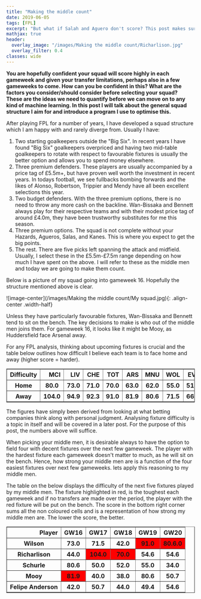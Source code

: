 ```yaml
---
title: "Making the middle count"
date: 2019-06-05
tags: [FPL]
excerpt: "But what if Salah and Aguero don't score? This post makes sure you're prepared for when they don't."
mathjax: true
header:
  overlay_image: "/images/Making the middle count/Richarlison.jpg"
  overlay_filter: 0.4
classes: wide
---
```


**You are hopefully confident your squad will score highly in each gameweek and given your transfer limitations, perhaps also in a few gameweeks to come. How can you be confident in this? What are the factors you consider/should consider before selecting your squad? These are the ideas we need to quantify before we can move on to any kind of machine learning. In this post I will talk about the general squad structure I aim for and introduce a program I use to optimise this.**

After playing FPL for a number of years, I have developed a squad structure which I am happy with and rarely diverge from. Usually I have:

1. Two starting goalkeepers outside the "Big Six". In recent years I have found "Big Six" goalkeepers overpriced and having two mid-table goalkeepers to rotate with respect to favourable fixtures is usually the better option and allows you to spend money elsewhere.
2. Three premium defenders. These players are usually accompanied by a price tag of £5.5m+, but have proven well worth the investment in recent years. In todays football, we see fullbacks bombing forwards and the likes of Alonso, Robertson, Trippier and Mendy have all been excellent selections this year.
3. Two budget defenders. With the three premium options, there is no need to throw any more cash on the backline. Wan-Bissaka and Bennett always play for their respective teams and with their modest price tag of around £4.0m, they have been trustworthy substitutes for me this season.
4. Three premium options. The squad is not complete without your Hazards, Agueros, Salas, and Kanes. This is where you expect to get the big points.
5. The rest. There are five picks left spanning the attack and midfield. Usually, I select these in the £5.5m-£7.5m range depending on how much I have spent on the above. I will refer to these as the middle men and today we are going to make them count.

Below is a picture of my squad going into gameweek 16. Hopefully the structure mentioned above is clear.

![image-center](/images/Making the middle count/My squad.jpg){: .align-center .width-half}

Unless they have particularly favourable fixtures, Wan-Bissaka and Bennett tend to sit on the bench. The key decisions to make is who out of the middle men joins them. For gameweek 16, it looks like it might be Mooy, as Huddersfield face Arsenal away.

For any FPL analysis, thinking about upcoming fixtures is crucial and the table below outlines how difficult I believe each team is to face home and away (higher score = harder).

<div>
<table border="1" class="dataframe">
  <thead>
    <tr style="text-align: right;">
      <th>Difficulty</th>
      <th>MCI</th>
      <th>LIV</th>
      <th>CHE</th>
      <th>TOT</th>
      <th>ARS</th>
      <th>MNU</th>
      <th>WOL</th>
      <th>EVE</th>
      <th>WHU</th>
      <th>BOU</th>
      <th>LEI</th>
      <th>WAT</th>
      <th>BHA</th>
      <th>BUR</th>
      <th>CRY</th>
      <th>NEW</th>
      <th>FUL</th>
      <th>SOU</th>
      <th>HUD</th>
      <th>CAR</th>
    </tr>
  </thead>
  <tbody>
    <tr>
      <th>Home</th>
      <th>80.0</th>
      <th>73.0</th>
      <th>71.0</th>
      <th>70.0</th>
      <th>63.0</th>
      <th>62.0</th>
      <th>55.0</th>
      <th>51.0</th>
      <th>50.0</th>
      <th>46.0</th>
      <th>46.0</th>
      <th>44.0</th>
      <th>42.0</th>
      <th>42.0</th>
      <th>42.0</th>
      <th>40.0</th>
      <th>39.0</th>
      <th>38.0</th>
      <th>34.0</th>
      <th>33.0</th>
    </tr>
    <tr>
    <th>Away</th>
    <th>104.0</th>
    <th>94.9</th>
    <th>92.3</th>
    <th>91.0</th>
    <th>81.9</th>
    <th>80.6</th>
    <th>71.5</th>
    <th>66.3</th>
    <th>65.0</th>
    <th>59.8</th>
    <th>59.8</th>
    <th>57.2</th>
    <th>54.6</th>
    <th>54.6</th>
    <th>54.6</th>
    <th>52.0</th>
    <th>50.7</th>
    <th>49.4</th>
    <th>44.2</th>
    <th>42.9</th>
    </tr>
  </tbody>
</table>
</div>

The figures have simply been derived from looking at what betting companies think along with personal judgment. Analysing fixture difficulty is a topic in itself and will be covered in a later post. For the purpose of this post, the numbers above will suffice.

When picking your middle men, it is desirable always to have the option to field four with decent fixtures over the next few gameweek. The player with the hardest fixture each gameweek doesn't matter to much, as he will sit on the bench. Hence, how strong your middle men are is a function of the four easiest fixtures over next few gameweeks. lets apply this reasoning to my middle men.

The table on the below displays the difficulty of the next five fixtures played by my middle men. The fixture highlighted in red, is the toughest each gameweek and if no transfers are made over the period, the player with the red fixture will be put on the bench. The score in the bottom right corner sums all the non coloured cells and is a representation of how strong my middle men are. The lower the score, the better.

<div>
<table border="1" class="dataframe">
  <thead>
    <tr style="text-align: right;">
      <th>Player</th>
      <th>GW16</th>
      <th>GW17</th>
      <th>GW18</th>
      <th>GW19</th>
      <th>GW20</th>
    </tr>
  </thead>
  <tbody>
    <tr>
      <th>Wilson</th>
      <th>73.0</th>
      <th>71.5</th>
      <th>42.0</th>
      <th bgcolor="#FF0000">91.0</th>
      <th bgcolor="#FF0000">80.6.0</th>
    </tr>
    <tr>
      <th>Richarlison</th>
      <th>44.0</th>
      <th bgcolor="#FF0000">104.0</th>
      <th bgcolor="#FF0000">70.0</th>
      <th>54.6</th>
      <th>54.6</th>
    </tr>
    <tr>
      <th>Schurle</th>
      <th>80.6</th>
      <th>50.0</th>
      <th>52.0</th>
      <th>55.0</th>
      <th>34.0</th>
    </tr>
    <tr>
      <th>Mooy</th>
      <th bgcolor="#FF0000">81.9</th>
      <th>40.0</th>
      <th>38.0</th>
      <th>80.6</th>
      <th>50.7</th>
    </tr>
    <tr>
      <th>Felipe Anderson</th>
      <th>42.0</th>
      <th>50.7</th>
      <th>44.0</th>
      <th>49.4</th>
      <th>54.6</th>
    </tr>
  </tbody>
</table>
</div>
